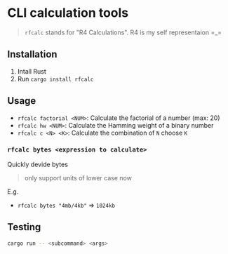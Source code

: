 # CLI calculation tools

> `rfcalc` stands for "R4 Calculations". R4 is my self representaion =_=

## Installation

1. Intall Rust
2. Run `cargo install rfcalc`

## Usage

- `rfcalc factorial <NUM>`: Calculate the factorial of a number (max: 20)
- `rfcalc hw <NUM>`: Calculate the Hamming weight of a binary number
- `rfcalc c <N> <K>`: Calculate the combination of `N` choose `K`

### `rfcalc bytes <expression to calculate>`

Quickly devide bytes

> only support units of lower case now

E.g.

- `rfcalc bytes "4mb/4kb"` => `1024kb`

## Testing

```bash
cargo run -- <subcommand> <args>
```
